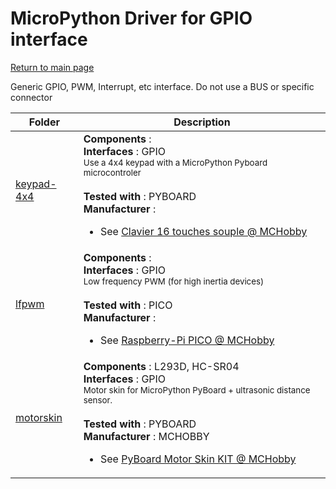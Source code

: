# MicroPython Driver for GPIO interface
[Return to main page](../../readme_ENG.md)

Generic GPIO, PWM, Interrupt, etc interface. Do not use a BUS or specific connector

<table>
<thead>
  <th>Folder</th><th>Description</th>
</thead>
<tbody>
  <tr><td><a href="../../../../tree/master/keypad-4x4">keypad-4x4</a></td>
      <td><strong>Components</strong> : <br />
      <strong>Interfaces</strong> : GPIO<br />
<small>Use a 4x4 keypad with a MicroPython Pyboard microcontroler</small><br/><br />
      <strong>Tested with</strong> : PYBOARD<br />
      <strong>Manufacturer</strong> : <br />
<ul>
<li>See <a href="https://shop.mchobby.be/fr/tactile-flex-pot-softpad/83-clavier-16-touches-souple-3232100000834.html">Clavier 16 touches souple @ MCHobby</a></li>
</ul>
      </td>
  </tr>
  <tr><td><a href="../../../../tree/master/lfpwm">lfpwm</a></td>
      <td><strong>Components</strong> : <br />
      <strong>Interfaces</strong> : GPIO<br />
<small>Low frequency PWM (for high inertia devices)</small><br/><br />
      <strong>Tested with</strong> : PICO<br />
      <strong>Manufacturer</strong> : <br />
<ul>
<li>See <a href="https://shop.mchobby.be/fr/pico-rp2040/2025-pico-rp2040-microcontroleur-2-coeurs-raspberry-pi-3232100020252.html">Raspberry-Pi PICO @ MCHobby</a></li>
</ul>
      </td>
  </tr>
  <tr><td><a href="../../../../tree/master/motorskin">motorskin</a></td>
      <td><strong>Components</strong> : L293D, HC-SR04<br />
      <strong>Interfaces</strong> : GPIO<br />
<small>Motor skin for MicroPython PyBoard + ultrasonic distance sensor.</small><br/><br />
      <strong>Tested with</strong> : PYBOARD<br />
      <strong>Manufacturer</strong> : MCHOBBY<br />
<ul>
<li>See <a href="https://shop.mchobby.be/fr/micropython/918-pyboard-motor-skin-3232100009189.html">PyBoard Motor Skin KIT @ MCHobby</a></li>
</ul>
      </td>
  </tr>
</tbody>
</table>
